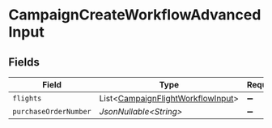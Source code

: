# CampaignCreateWorkflowAdvancedInput


## Fields

| Field                                                                                        | Type                                                                                         | Required                                                                                     | Description                                                                                  |
| -------------------------------------------------------------------------------------------- | -------------------------------------------------------------------------------------------- | -------------------------------------------------------------------------------------------- | -------------------------------------------------------------------------------------------- |
| `flights`                                                                                    | List\<[CampaignFlightWorkflowInput](../../models/components/CampaignFlightWorkflowInput.md)> | :heavy_minus_sign:                                                                           | N/A                                                                                          |
| `purchaseOrderNumber`                                                                        | *JsonNullable\<String>*                                                                      | :heavy_minus_sign:                                                                           | N/A                                                                                          |